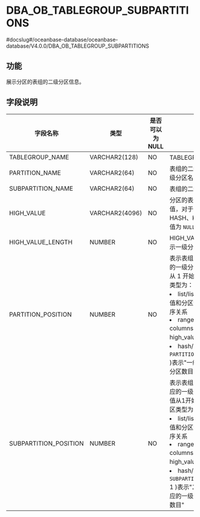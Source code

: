 DBA_OB_TABLEGROUP_SUBPARTITIONS 
====================================================
#docslug#/oceanbase-database/oceanbase-database/V4.0.0/DBA_OB_TABLEGROUP_SUBPARTITIONS


功能 
-------------------

展示分区的表组的二级分区信息。

字段说明 
----------------------



|         字段名称          |       类型       | 是否可以为 NULL |                                                                                                                                                                              描述                                                                                                                                                                              |
|-----------------------|----------------|------------|--------------------------------------------------------------------------------------------------------------------------------------------------------------------------------------------------------------------------------------------------------------------------------------------------------------------------------------------------------------|
| TABLEGROUP_NAME       | VARCHAR2(128)  | NO         | TABLEGROUP 名称                                                                                                                                                                                                                                                                                                                                                |
| PARTITION_NAME        | VARCHAR2(64)   | NO         | 表组的二级分区对应的一级分区名                                                                                                                                                                                                                                                                                                                                              |
| SUBPARTITION_NAME     | VARCHAR2(64)   | NO         | 表组的二级分区名                                                                                                                                                                                                                                                                                                                                                     |
| HIGH_VALUE            | VARCHAR2(4096) | NO         | 分区的表组的二级分区值，对于二级分区类型为 HASH、KEY 的表组，该值为 `NULL`                                                                                                                                                                                                                                                                                                                |
| HIGH_VALUE_LENGTH     | NUMBER         | NO         | HIGH_VALUE 有效时，表示一级分区值的字符长度                                                                                                                                                                                                                                                                                                                                  |
| PARTITION_POSITION    | NUMBER         | NO         | 表示表组的二级分区对应的一级分区的编号，该值从 1 开始。对于一级分区类型为： <li> list/list columns：该值和分区创建时间满足偏序关系   <li> range/range columns：该值和 high_value 满足偏序关系   <li> hash/key：( `PARTITION_POSITION` - 1 )表示"一级分区值 % 一级分区数目"    |
| SUBPARTITION_POSITION | NUMBER         | NO         | 表示表组的二级分区在对应的一级分区的编号，该值从1开始。对于二级分区类型为： <li> list/list columns：该值和分区创建时间满足偏序关系   <li> range/range columns：该值和 high_value 满足偏序关系   <li> hash/key：( `SUBPARTITION_POSITION`- 1 )表示"二级分区值 % 对应的一级分区的二级分区数目"           |


